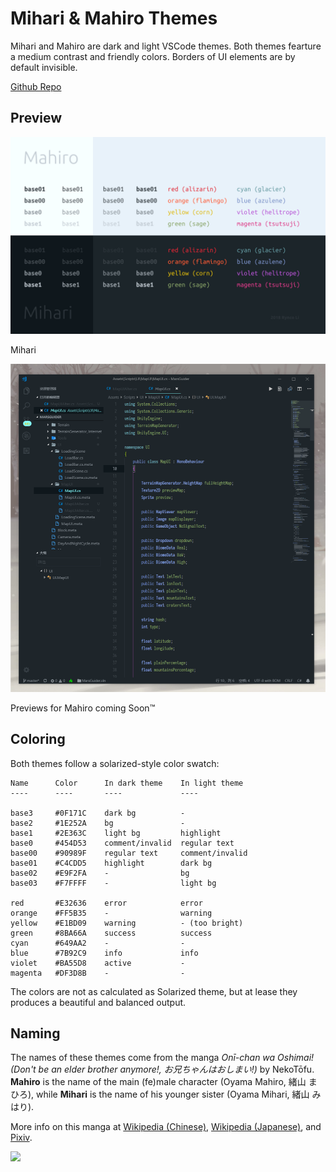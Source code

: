 # Mihari & Mahiro Themes

Mihari and Mahiro are dark and light VSCode themes. Both themes fearture a
medium contrast and friendly colors. Borders of UI elements are by default
invisible.

[Github Repo](https://github.com/01010101lzy/mihari)

## Preview

![Showcase](preview/showcase.png)

Mihari

![Mihari](preview/mihari_bg.png)

Previews for Mahiro coming Soon™

## Coloring

Both themes follow a solarized-style color swatch:

```
Name      Color      In dark theme    In light theme
----      ----       ----             ----

base3     #0F171C    dark bg          -
base2     #1E252A    bg               -
base1     #2E363C    light bg         highlight
base0     #454D53    comment/invalid  regular text
base00    #90989F    regular text     comment/invalid
base01    #C4CDD5    highlight        dark bg
base02    #E9F2FA    -                bg
base03    #F7FFFF    -                light bg

red       #E32636    error            error
orange    #FF5B35    -                warning
yellow    #E1BD09    warning          - (too bright)
green     #8BA66A    success          success
cyan      #649AA2    -                -
blue      #7B92C9    info             info
violet    #BA55D8    active           -
magenta   #DF3D8B    -                -
```

The colors are not as calculated as Solarized theme, but at lease they produces
a beautiful and balanced output.

## Naming

The names of these themes come from the manga _Onī-chan wa Oshimai! (Don't be an elder brother anymore!, お兄ちゃんはおしまい!)_ by NekoTōfu. **Mahiro** is the name of the main (fe)male character (Oyama Mahiro, 緒山 まひろ), while **Mihari** is the name of his younger sister (Oyama Mihari, 緒山 みはり).

More info on this manga at [Wikipedia (Chinese)](https://zh.wikipedia.org/wiki/%E5%88%AB%E5%BD%93%E6%AC%A7%E5%B0%BC%E9%85%B1%E4%BA%86%EF%BC%81), [Wikipedia (Japanese)](https://ja.wikipedia.org/wiki/%E3%81%8A%E5%85%84%E3%81%A1%E3%82%83%E3%82%93%E3%81%AF%E3%81%8A%E3%81%97%E3%81%BE%E3%81%84!), and [Pixiv](https://www.pixiv.net/user/159912/series/12).

![](https://i.loli.net/2018/09/21/5ba4e777931f6.png)
